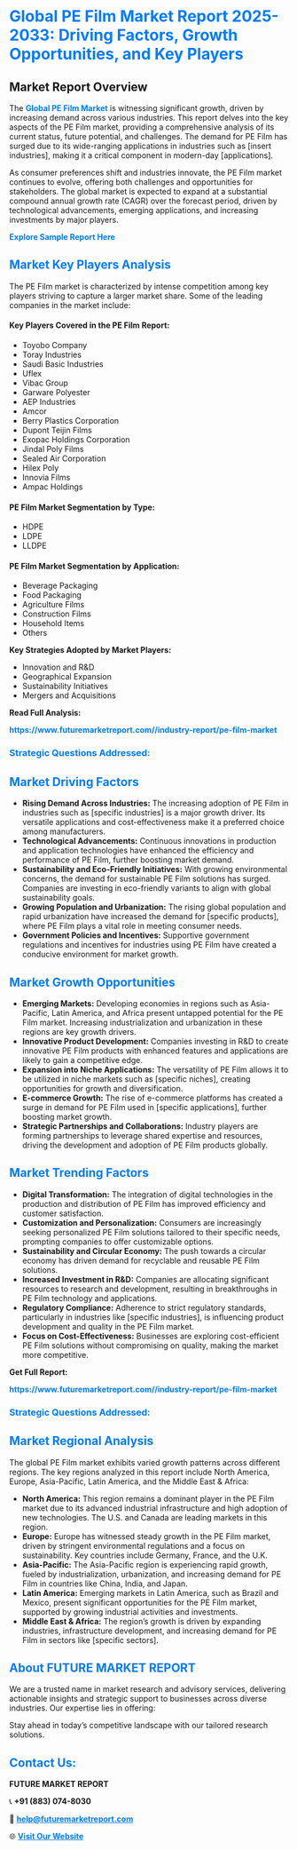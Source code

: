 <h1 style="color: #007BFF;">Global PE Film Market Report 2025-2033: Driving Factors, Growth Opportunities, and Key Players</h1>

<section id="overview">
<h2>Market Report Overview</h2>
<p>The <a href="https://www.futuremarketreport.com//industry-report/pe-film-market" style="color: #007BFF; text-decoration: none;"><strong>Global PE Film Market</strong></a> is witnessing significant growth, driven by increasing demand across various industries. This report delves into the key aspects of the PE Film market, providing a comprehensive analysis of its current status, future potential, and challenges. The demand for PE Film has surged due to its wide-ranging applications in industries such as [insert industries], making it a critical component in modern-day [applications].</p>
<p>As consumer preferences shift and industries innovate, the PE Film market continues to evolve, offering both challenges and opportunities for stakeholders. The global market is expected to expand at a substantial compound annual growth rate (CAGR) over the forecast period, driven by technological advancements, emerging applications, and increasing investments by major players.</p>
</section>

<section id="overview">
<p><a href="https://www.futuremarketreport.com//request-sample/reportId=85668" style="color: #007BFF; text-decoration: none;"><strong>Explore Sample Report Here</strong></a></p>
</section>

<section id="key-players">
<h2 style="color: #007BFF;">Market Key Players Analysis</h2>
<p>The PE Film market is characterized by intense competition among key players striving to capture a larger market share. Some of the leading companies in the market include:</p>
<h4>Key Players Covered in the PE Film Report:</h4>
<ul><li>Toyobo Company</li><li>Toray Industries</li><li>Saudi Basic Industries</li><li>Uflex</li><li>Vibac Group</li><li>Garware Polyester</li><li>AEP Industries</li><li>Amcor</li><li>Berry Plastics Corporation</li><li>Dupont Teijin Films</li><li>Exopac Holdings Corporation</li><li>Jindal Poly Films</li><li>Sealed Air Corporation</li><li>Hilex Poly</li><li>Innovia Films</li><li>Ampac Holdings</li></ul>
<h4>PE Film Market Segmentation by Type:</h4>
<ul><li>HDPE</li><li>LDPE</li><li>LLDPE</li></ul>

<h4>PE Film Market Segmentation by Application:</h4>
<ul><li>Beverage Packaging</li><li>Food Packaging</li><li>Agriculture Films</li><li>Construction Films</li><li>Household Items</li><li>Others</li></ul>
<p><strong>Key Strategies Adopted by Market Players:</strong></p>
<ul>
<li>Innovation and R&D</li>
<li>Geographical Expansion</li>
<li>Sustainability Initiatives</li>
<li>Mergers and Acquisitions</li>
</ul>
</section>

<section>
<p><strong>Read Full Analysis: </strong></p><a href="https://www.futuremarketreport.com//industry-report/pe-film-market" style="color: #007BFF; text-decoration: none;"><strong>https://www.futuremarketreport.com//industry-report/pe-film-market</strong></a>
<h3 style="color: #007BFF;">Strategic Questions Addressed:</h3>
</section>

<section id="driving-factors">
<h2 style="color: #007BFF;">Market Driving Factors</h2>
<ul>
<li><strong>Rising Demand Across Industries:</strong> The increasing adoption of PE Film in industries such as [specific industries] is a major growth driver. Its versatile applications and cost-effectiveness make it a preferred choice among manufacturers.</li>
<li><strong>Technological Advancements:</strong> Continuous innovations in production and application technologies have enhanced the efficiency and performance of PE Film, further boosting market demand.</li>
<li><strong>Sustainability and Eco-Friendly Initiatives:</strong> With growing environmental concerns, the demand for sustainable PE Film solutions has surged. Companies are investing in eco-friendly variants to align with global sustainability goals.</li>
<li><strong>Growing Population and Urbanization:</strong> The rising global population and rapid urbanization have increased the demand for [specific products], where PE Film plays a vital role in meeting consumer needs.</li>
<li><strong>Government Policies and Incentives:</strong> Supportive government regulations and incentives for industries using PE Film have created a conducive environment for market growth.</li>
</ul>
</section>

<section id="growth-opportunities">
<h2 style="color: #007BFF;">Market Growth Opportunities</h2>
<ul>
<li><strong>Emerging Markets:</strong> Developing economies in regions such as Asia-Pacific, Latin America, and Africa present untapped potential for the PE Film market. Increasing industrialization and urbanization in these regions are key growth drivers.</li>
<li><strong>Innovative Product Development:</strong> Companies investing in R&D to create innovative PE Film products with enhanced features and applications are likely to gain a competitive edge.</li>
<li><strong>Expansion into Niche Applications:</strong> The versatility of PE Film allows it to be utilized in niche markets such as [specific niches], creating opportunities for growth and diversification.</li>
<li><strong>E-commerce Growth:</strong> The rise of e-commerce platforms has created a surge in demand for PE Film used in [specific applications], further boosting market growth.</li>
<li><strong>Strategic Partnerships and Collaborations:</strong> Industry players are forming partnerships to leverage shared expertise and resources, driving the development and adoption of PE Film products globally.</li>
</ul>
</section>

<section id="trending-factors">
<h2 style="color: #007BFF;">Market Trending Factors</h2>
<ul>
<li><strong>Digital Transformation:</strong> The integration of digital technologies in the production and distribution of PE Film has improved efficiency and customer satisfaction.</li>
<li><strong>Customization and Personalization:</strong> Consumers are increasingly seeking personalized PE Film solutions tailored to their specific needs, prompting companies to offer customizable options.</li>
<li><strong>Sustainability and Circular Economy:</strong> The push towards a circular economy has driven demand for recyclable and reusable PE Film solutions.</li>
<li><strong>Increased Investment in R&D:</strong> Companies are allocating significant resources to research and development, resulting in breakthroughs in PE Film technology and applications.</li>
<li><strong>Regulatory Compliance:</strong> Adherence to strict regulatory standards, particularly in industries like [specific industries], is influencing product development and quality in the PE Film market.</li>
<li><strong>Focus on Cost-Effectiveness:</strong> Businesses are exploring cost-efficient PE Film solutions without compromising on quality, making the market more competitive.</li>
</ul>
</section>

<section>
<p><strong>Get Full Report: </strong></p><a href="https://www.futuremarketreport.com//industry-report/pe-film-market" style="color: #007BFF; text-decoration: none;"><strong>https://www.futuremarketreport.com//industry-report/pe-film-market</strong></a>
<h3 style="color: #007BFF;">Strategic Questions Addressed:</h3>
</section>


<section id="regional-analysis">
<h2 style="color: #007BFF;">Market Regional Analysis</h2>
<p>The global PE Film market exhibits varied growth patterns across different regions. The key regions analyzed in this report include North America, Europe, Asia-Pacific, Latin America, and the Middle East & Africa:</p>
<ul>
<li><strong>North America:</strong> This region remains a dominant player in the PE Film market due to its advanced industrial infrastructure and high adoption of new technologies. The U.S. and Canada are leading markets in this region.</li>
<li><strong>Europe:</strong> Europe has witnessed steady growth in the PE Film market, driven by stringent environmental regulations and a focus on sustainability. Key countries include Germany, France, and the U.K.</li>
<li><strong>Asia-Pacific:</strong> The Asia-Pacific region is experiencing rapid growth, fueled by industrialization, urbanization, and increasing demand for PE Film in countries like China, India, and Japan.</li>
<li><strong>Latin America:</strong> Emerging markets in Latin America, such as Brazil and Mexico, present significant opportunities for the PE Film market, supported by growing industrial activities and investments.</li>
<li><strong>Middle East & Africa:</strong> The region’s growth is driven by expanding industries, infrastructure development, and increasing demand for PE Film in sectors like [specific sectors].</li>
</ul>
</section>

<footer>
<h2 style="color: #007BFF;">About FUTURE MARKET REPORT</h2>
<p>We are a trusted name in market research and advisory services, delivering actionable insights and strategic support to businesses across diverse industries. Our expertise lies in offering:</p>

<p>Stay ahead in today’s competitive landscape with our tailored research solutions.</p>

<h2 style="color: #007BFF;">Contact Us:</h2>
<p><strong>FUTURE MARKET REPORT</strong></p>
<p>📞 <strong>+91 (883) 074-8030</strong></p>
<p>📧 <strong><a href="mailto:help@futuremarketreport.com" style="color: #007BFF;">help@futuremarketreport.com</a></strong></p>
<p>🌐 <strong><a href="https://www.futuremarketreport.com/" style="color: #007BFF;">Visit Our Website</a></strong></p>
</footer>